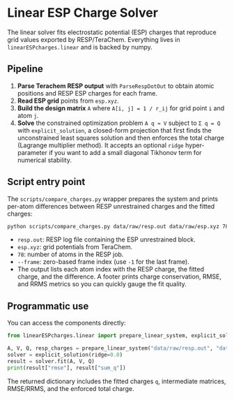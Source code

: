 # Linear ESP Charge Solver

The linear solver fits electrostatic potential (ESP) charges that reproduce grid values exported by RESP/TeraChem. Everything lives in `linearESPcharges.linear` and is backed by numpy.

## Pipeline

1. **Parse Terachem RESP output** with `ParseRespDotOut` to obtain atomic positions and RESP ESP charges for each frame.
2. **Read ESP grid** points from `esp.xyz`.
3. **Build the design matrix** `A` where `A[i, j] = 1 / r_ij` for grid point `i` and atom `j`.
4. **Solve** the constrained optimization problem `A q ≈ V` subject to `Σ q = Q` with `explicit_solution`, a closed-form projection that first finds the unconstrained least squares solution and then enforces the total charge (Lagrange multiplier method). It accepts an optional `ridge` hyper-parameter if you want to add a small diagonal Tikhonov term for numerical stability.

## Script entry point

The `scripts/compare_charges.py` wrapper prepares the system and prints per-atom differences between RESP unrestrained charges and the fitted charges:

```bash
python scripts/compare_charges.py data/raw/resp.out data/raw/esp.xyz 78 --frame -1
```

- `resp.out`: RESP log file containing the ESP unrestrained block.
- `esp.xyz`: grid potentials from TeraChem.
- `78`: number of atoms in the RESP job.
- `--frame`: zero-based frame index (use `-1` for the last frame).
- The output lists each atom index with the RESP charge, the fitted charge, and the difference. A footer prints charge conservation, RMSE, and RRMS metrics so you can quickly gauge the fit quality.

## Programmatic use

You can access the components directly:

```python
from linearESPcharges.linear import prepare_linear_system, explicit_solution

A, V, Q, resp_charges = prepare_linear_system("data/raw/resp.out", "data/raw/esp.xyz", 78, frame_index=-1)
solver = explicit_solution(ridge=0.0)
result = solver.fit(A, V, Q)
print(result["rmse"], result["sum_q"])
```

The returned dictionary includes the fitted charges `q`, intermediate matrices, RMSE/RRMS, and the enforced total charge.
